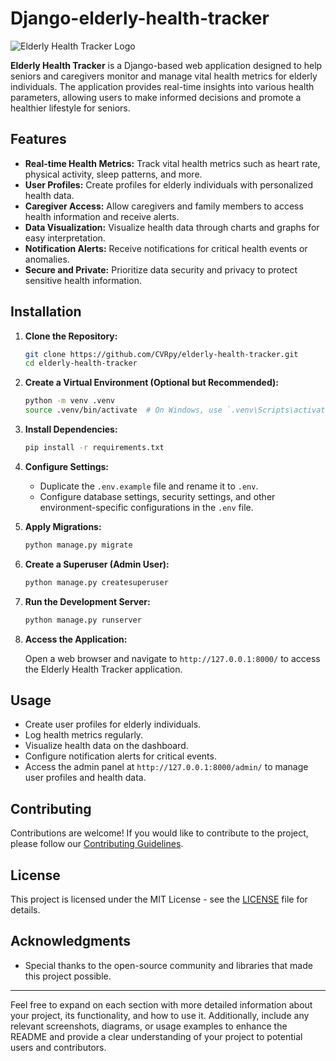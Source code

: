 ﻿# Django-elderly-health-tracker


![Elderly Health Tracker Logo](link_to_logo_image)

**Elderly Health Tracker** is a Django-based web application designed to help seniors and caregivers monitor and manage vital health metrics for elderly individuals. The application provides real-time insights into various health parameters, allowing users to make informed decisions and promote a healthier lifestyle for seniors.

## Features

- **Real-time Health Metrics:** Track vital health metrics such as heart rate, physical activity, sleep patterns, and more.
- **User Profiles:** Create profiles for elderly individuals with personalized health data.
- **Caregiver Access:** Allow caregivers and family members to access health information and receive alerts.
- **Data Visualization:** Visualize health data through charts and graphs for easy interpretation.
- **Notification Alerts:** Receive notifications for critical health events or anomalies.
- **Secure and Private:** Prioritize data security and privacy to protect sensitive health information.

## Installation

1. **Clone the Repository:**

   ```bash
   git clone https://github.com/CVRpy/elderly-health-tracker.git
   cd elderly-health-tracker
   ```

2. **Create a Virtual Environment (Optional but Recommended):**

   ```bash
   python -m venv .venv
   source .venv/bin/activate  # On Windows, use `.venv\Scripts\activate`
   ```

3. **Install Dependencies:**

   ```bash
   pip install -r requirements.txt
   ```

4. **Configure Settings:**

   - Duplicate the `.env.example` file and rename it to `.env`.
   - Configure database settings, security settings, and other environment-specific configurations in the `.env` file.

5. **Apply Migrations:**

   ```bash
   python manage.py migrate
   ```

6. **Create a Superuser (Admin User):**

   ```bash
   python manage.py createsuperuser
   ```

7. **Run the Development Server:**

   ```bash
   python manage.py runserver
   ```

8. **Access the Application:**

   Open a web browser and navigate to `http://127.0.0.1:8000/` to access the Elderly Health Tracker application.

## Usage

- Create user profiles for elderly individuals.
- Log health metrics regularly.
- Visualize health data on the dashboard.
- Configure notification alerts for critical events.
- Access the admin panel at `http://127.0.0.1:8000/admin/` to manage user profiles and health data.

## Contributing

Contributions are welcome! If you would like to contribute to the project, please follow our [Contributing Guidelines](CONTRIBUTING.md).

## License

This project is licensed under the MIT License - see the [LICENSE](LICENSE) file for details.

## Acknowledgments

- Special thanks to the open-source community and libraries that made this project possible.



---

Feel free to expand on each section with more detailed information about your project, its functionality, and how to use it. Additionally, include any relevant screenshots, diagrams, or usage examples to enhance the README and provide a clear understanding of your project to potential users and contributors.
